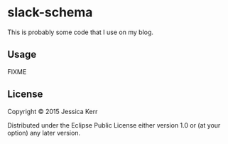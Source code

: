 # slack-schema

This is probably some code that I use on my blog.

## Usage

FIXME

## License

Copyright © 2015 Jessica Kerr

Distributed under the Eclipse Public License either version 1.0 or (at
your option) any later version.
